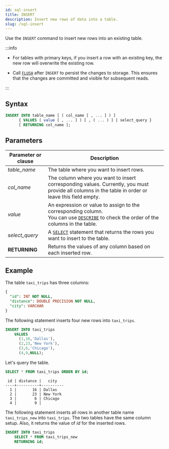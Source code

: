 ```yaml
---
id: sql-insert
title: INSERT
description: Insert new rows of data into a table.
slug: /sql-insert
---
```

<head>
  <link rel="canonical" href="https://docs.risingwave.com/docs/current/sql-insert/" />
</head>

Use the `INSERT` command to insert new rows into an existing table.

:::info

- For tables with primary keys, if you insert a row with an existing key, the new row will overwrite the existing row.

- Call [`FLUSH`](/sql/commands/sql-flush.md) after `INSERT` to persist the changes to storage. This ensures that the changes are committed and visible for subsequent reads.

:::

## Syntax

```sql
INSERT INTO table_name [ ( col_name [ , ... ] ) ]
      { VALUES ( value [ , ... ] ) [ , ( ... ) ] | select_query } 
      [ RETURNING col_name ];
```


## Parameters

|Parameter or clause        | Description           |
|---------------------------|-----------------------|
|*table_name*               |The table where you want to insert rows.|
|*col_name*                 |The column where you want to insert corresponding values. <be/> Currently, you must provide all columns in the table in order or leave this field empty.|
|*value*                    |An expression or value to assign to the corresponding column. <br/> You can use [`DESCRIBE`](sql-describe.md) to check the order of the columns in the table.|
|*select_query*             |A [`SELECT`](sql-select.md) statement that returns the rows you want to insert to the table.|
|**RETURNING**               |Returns the values of any column based on each inserted row.|


## Example

The table `taxi_trips` has three columns:

```sql
{
  "id": INT NOT NULL,
  "distance": DOUBLE PRECISION NOT NULL,
  "city": VARCHAR
}
```

The following statement inserts four new rows into `taxi_trips`.

```sql
INSERT INTO taxi_trips 
    VALUES 
      (1,16,'Dallas'), 
      (2,23,'New York'), 
      (3,6,'Chicago'), 
      (4,9,NULL);
```
Let's query the table.
```sql
SELECT * FROM taxi_trips ORDER BY id;
```
```
 id | distance |   city   
----+----------+----------
  1 |       16 | Dallas
  2 |       23 | New York
  3 |        6 | Chicago
  4 |        9 | 
```

The following statement inserts all rows in another table name `taxi_trips_new` into `taxi_trips`. The two tables have the same column setup. Also, it returns the value of *id* for the inserted rows.

```sql
INSERT INTO taxi_trips 
    SELECT * FROM taxi_trips_new 
    RETURNING id;
```